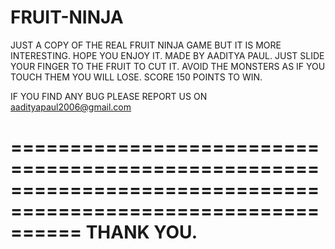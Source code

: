 # FRUIT-NINJA
JUST A COPY OF THE REAL FRUIT NINJA GAME BUT IT IS MORE INTERESTING. HOPE YOU ENJOY IT. MADE BY AADITYA PAUL.
JUST SLIDE YOUR FINGER TO THE FRUIT TO CUT IT.
AVOID THE MONSTERS AS IF YOU TOUCH THEM YOU WILL LOSE.
SCORE 150 POINTS TO WIN.

IF YOU FIND ANY BUG PLEASE REPORT US ON aadityapaul2006@gmail.com

==============================================================================================================
                                                 THANK YOU.
==============================================================================================================                                                  
